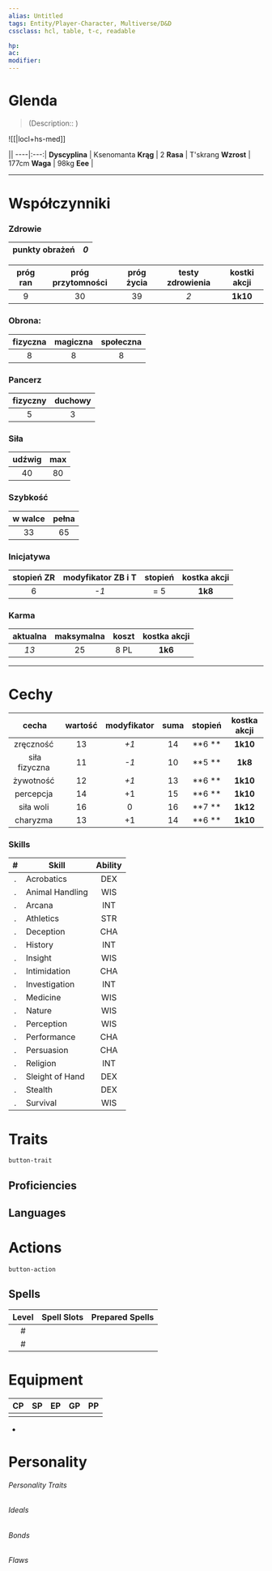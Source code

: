 ```yaml
---
alias: Untitled
tags: Entity/Player-Character, Multiverse/D&D
cssclass: hcl, table, t-c, readable

hp: 
ac: 
modifier: 
---
```


# Glenda
> (Description:: )

![[|locl+hs-med]] <i>[]()</i>

||
----|:---:|
**Dyscyplina** | Ksenomanta
**Krąg** | 2
**Rasa** | T'skrang
**Wzrost** | 177cm
**Waga** | 98kg
**Eee** | 

---
# Współczynniki

### Zdrowie 

punkty obrażeń | *0* |
:---:|:---:|

próg ran | próg przytomności | próg życia | testy zdrowienia | kostki akcji |
:---:|:---:|:---:|:---:|:---:|
9 | 30 | 39 | *2* | **1k10**|

### Obrona:
fizyczna | magiczna | społeczna |
:---:|:---:|:---:|
|8|8|8|

### Pancerz
fizyczny | duchowy | 
:---:|:---:|
|5|3|

### Siła
udźwig | max |
:---:|:---:|
40 | 80 |

### Szybkość
w walce | pełna |
:---:|:---:|
33 | 65 |

### Inicjatywa
stopień ZR | modyfikator ZB i T | stopień | kostka akcji |
:---:|:---:|:---:|:---:|
6 | *-1* | = 5 | **1k8** |

### Karma
aktualna | maksymalna | koszt | kostka akcji |
:---:|:---:|:---:|:---:|
*13* | 25 | 8 PL | **1k6** |

---
# Cechy

cecha | wartość | modyfikator | suma | stopień | kostka akcji |
:---:|:----:|:----:|:---:|:---:|:---:|
zręczność | 13 | *+1* | 14 | **6 ** | **1k10** |
siła fizyczna | 11 | *-1* | 10 | **5 ** | **1k8** |
żywotność | 12 | *+1* | 13 | **6 ** | **1k10** |
percepcja | 14 | +1 | 15 | **6 ** | **1k10** |
siła woli | 16 | 0 | 16 | **7 ** | **1k12** |
charyzma | 13 | +1 | 14 | **6 ** | **1k10** |


### Skills
\# | Skill | Ability |
:--:|-----|:------:|
.| Acrobatics | DEX |
.| Animal Handling | WIS |
.| Arcana | INT |
.| Athletics | STR |
.| Deception | CHA |
.| History | INT |
.| Insight | WIS |
.| Intimidation | CHA |
.| Investigation | INT |
.| Medicine | WIS |
.| Nature | WIS |
.| Perception | WIS |
.| Performance | CHA |
.| Persuasion | CHA |
.| Religion | INT |
.| Sleight of Hand | DEX |
.| Stealth | DEX |
.| Survival | WIS |

# Traits

`button-trait`


## Proficiencies

## Languages


# Actions

`button-action`

## Spells
Level |Spell Slots | Prepared Spells |
:---:|:---:|:---:|
\# |||
\# |||
 
 

# Equipment
CP | SP | EP | GP | PP |
:---:|:---:|:---:|:---:|:---:|
|||||

- 

# Personality
###### Personality Traits

###### Ideals

###### Bonds

###### Flaws
